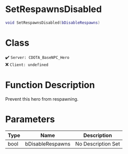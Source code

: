 # SetRespawnsDisabled
```lua
void SetRespawnsDisabled(bDisableRespawns)
```
# Class
✔️ `Server: CDOTA_BaseNPC_Hero`  
❌ `Client: undefined`  

# Function Description
Prevent this hero from respawning.
# Parameters
Type|Name|Description
--|--|--
bool|bDisableRespawns|No Description Set
